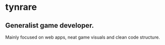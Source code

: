 # tynrare

## Generalist game developer. 

Mainly focused on web apps, neat game visuals and clean code structure.
